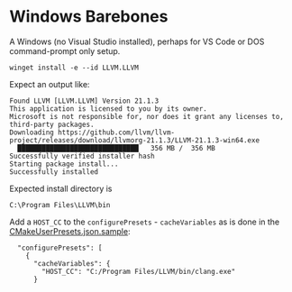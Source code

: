 ﻿# Windows Barebones

A Windows (no Visual Studio installed), perhaps for VS Code or DOS command-prompt only setup.




```dos
winget install -e --id LLVM.LLVM
```

Expect an output like:

```text
Found LLVM [LLVM.LLVM] Version 21.1.3
This application is licensed to you by its owner.
Microsoft is not responsible for, nor does it grant any licenses to, third-party packages.
Downloading https://github.com/llvm/llvm-project/releases/download/llvmorg-21.1.3/LLVM-21.1.3-win64.exe
  ██████████████████████████████   356 MB /  356 MB
Successfully verified installer hash
Starting package install...
Successfully installed
```

Expected install directory is

```
C:\Program Files\LLVM\bin
```

Add a `HOST_CC` to the `configurePresets` - `cacheVariables` as is done in the [CMakeUserPresets.json.sample](../cmake/CMakeUserPresets.json.sample):

```
  "configurePresets": [
    {
      "cacheVariables": {
        "HOST_CC": "C:/Program Files/LLVM/bin/clang.exe"
      }
```
